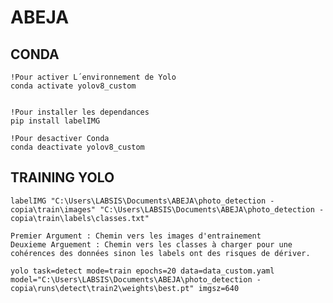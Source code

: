 # ABEJA



## CONDA 

    !Pour activer L´environnement de Yolo
    conda activate yolov8_custom  


    !Pour installer les dependances
    pip install labelIMG   

    !Pour desactiver Conda 
    conda deactivate yolov8_custom  



## TRAINING YOLO 



    labelIMG "C:\Users\LABSIS\Documents\ABEJA\photo_detection - copia\train\images" "C:\Users\LABSIS\Documents\ABEJA\photo_detection - copia\train\labels\classes.txt"

    Premier Argument : Chemin vers les images d'entrainement 
    Deuxieme Arguement : Chemin vers les classes à charger pour une cohérences des données sinon les labels ont des risques de dériver.

    yolo task=detect mode=train epochs=20 data=data_custom.yaml model="C:\Users\LABSIS\Documents\ABEJA\photo_detection - copia\runs\detect\train2\weights\best.pt" imgsz=640   